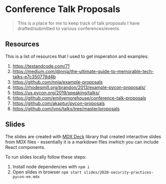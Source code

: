 # Conference Talk Proposals

> This is a place for me to keep track of talk proposals I have drafted/submitted to various conferences/events.

## Resources

This is a list of resources that I used to get insperation and examples:

1. https://testandcode.com/71
1. https://medium.com/@nnja/the-ultimate-guide-to-memorable-tech-talks-e7c350778d4b
1. https://github.com/nnja/example-proposals
1. https://rhodesmill.org/brandon/2013/example-pycon-proposals/
1. https://us.pycon.org/2019/speaking/talks/
1. https://github.com/emilyemorehouse/conference-talk-proposals
1. https://github.com/akaptur/pycon-proposals
1. https://github.com/jvns/talks/tree/master/proposals

## Slides

The slides are created with [MDX Deck](https://github.com/jxnblk/mdx-deck) library
that created interactive slides from MDX files - essentially it is a markdown files
inwhich you can include React components. 

To run slides locally follow these steps:

1. Install node dependencies with `npm i`
1. Open slides in browser `npm start slides/2020-security-practices-pycon-ee.mdx`
